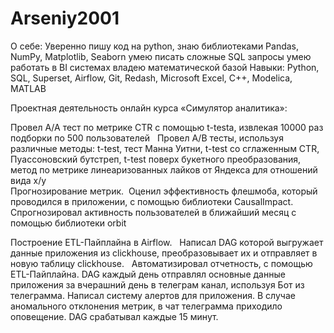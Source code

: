 # Arseniy2001
О себе: 
Уверенно пишу код на python, знаю библиотеками Pandas, NumPy, Matplotlib, Seaborn 
умею писать сложные SQL запросы
умею работать в BI системах
владею математической базой 
Навыки:
Python, SQL, Superset, Airflow, Git, Redash, Microsoft Excel, C++, Modelica, MATLAB

Проектная деятельность онлайн курса «Симулятор аналитика»:
 
Провел A/A тест по метрике CTR с помощью t-testа, извлекая 10000 раз подборки по 500 пользователей  
Провел A/B тесты, используя различные методы: t-test, тест Манна Уитни, t-test со сглаженным CTR, Пуассоновский бутстреп, t-test поверх букетного преобразования, метод по метрике линеаризованных лайков от Яндекса для отношений вида  x/y     
Прогнозирование метрик.  Оценил эффективность флешмоба, который проводился в приложении, с помощью библиотеки CausalImpact.  Спрогнозировал активность пользователей в ближайший месяц с помощью библиотеки orbit

Построение ETL-Пайплайна в Airflow.  
Написал DAG которой выгружает данные приложения из clickhouse, преобразовывает их и отправляет в новую таблицу clickhouse.  
Автоматизировал отчетность, с помощью ETL-Пайплайна. DAG  каждый день  отправлял основные данные приложения за вчерашний день в телеграм канал, используя Бот из телеграмма. Написал систему алертов для приложения. В случае аномального отклонения метрик, в чат телеграмма приходило оповещение. DAG срабатывал каждые 15 минут. 

